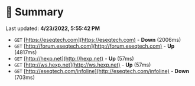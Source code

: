 # 📖 Summary
Last updated: **4/23/2022, 5:55:42 PM**

- `GET` [https://eseqtech.com](https://eseqtech.com) - **Down** (2006ms)
- `GET` [http://forum.eseqtech.com](http://forum.eseqtech.com) - **Up** (4817ms)
- `GET` [http://hexp.net](http://hexp.net) - **Up** (57ms)
- `GET` [http://ws.hexp.net](http://ws.hexp.net) - **Up** (57ms)
- `GET` [http://eseqtech.com/infoline](http://eseqtech.com/infoline) - **Down** (703ms)
